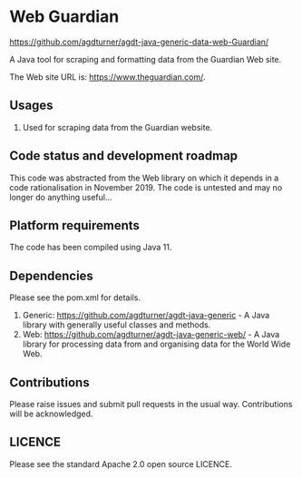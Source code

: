 # Web Guardian

https://github.com/agdturner/agdt-java-generic-data-web-Guardian/

A Java tool for scraping and formatting data from the Guardian Web site.

The Web site URL is: https://www.theguardian.com/.

## Usages
1. Used for scraping data from the Guardian website.

## Code status and development roadmap
This code was abstracted from the Web library on which it depends in a code rationalisation in November 2019. The code is untested and may no longer do anything useful...

## Platform requirements
The code has been compiled using Java 11.

## Dependencies
Please see the pom.xml for details.
1. Generic: https://github.com/agdturner/agdt-java-generic - A Java library with generally useful classes and methods.
2. Web: https://github.com/agdturner/agdt-java-generic-web/ - A Java library for processing data from and organising data for the World Wide Web.

## Contributions
Please raise issues and submit pull requests in the usual way. Contributions will be acknowledged.

## LICENCE
Please see the standard Apache 2.0 open source LICENCE.
